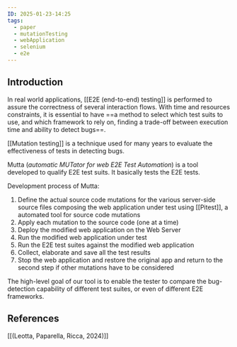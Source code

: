 ```yaml
---
ID: 2025-01-23-14:25
tags:
  - paper
  - mutationTesting
  - webApplication
  - selenium
  - e2e
---
```

## Introduction

In real world applications, [[E2E (end-to-end) testing]] is performed to assure the correctness of several interaction flows. With time and resources constraints, it is essential to have ==a method to select which test suits to use, and which framework to rely on, finding a trade-off between execution time and ability to detect bugs==.

[[Mutation testing]] is a technique used for many years to evaluate the effectiveness of tests in detecting bugs.

Mutta (*automatic MUTator for web E2E Test Automation*) is a tool developed to qualify E2E test suits. It basically tests the E2E tests.

Development process of Mutta:
1. Define the actual source code mutations for the various server-side source files composing the web application under test using [[Pitest]], a automated tool for source code mutations
2. Apply each mutation to the source code (one at a time)
3. Deploy the modified web application on the Web Server
4. Run the modified web application under test
5. Run the E2E test suites against the modified web application
6. Collect, elaborate and save all the test results
7. Stop the web application and restore the original app and return to the second step if other mutations have to be considered

The high-level goal of our tool is to enable the tester to compare the bug-detection capability of different test suites, or even of different E2E frameworks.

## References
[[(Leotta, Paparella, Ricca, 2024)]]